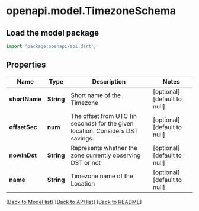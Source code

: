 # openapi.model.TimezoneSchema

## Load the model package
```dart
import 'package:openapi/api.dart';
```

## Properties
Name | Type | Description | Notes
------------ | ------------- | ------------- | -------------
**shortName** | **String** | Short name of the Timezone | [optional] [default to null]
**offsetSec** | **num** | The offset from UTC (in seconds) for the given location. Considers DST savings. | [optional] [default to null]
**nowInDst** | **String** | Represents whether the zone currently observing DST or not | [optional] [default to null]
**name** | **String** | Timezone name of the Location | [optional] [default to null]

[[Back to Model list]](../README.md#documentation-for-models) [[Back to API list]](../README.md#documentation-for-api-endpoints) [[Back to README]](../README.md)


